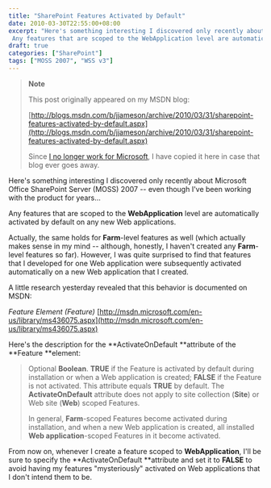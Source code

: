 ```yaml
---
title: "SharePoint Features Activated by Default"
date: 2010-03-30T22:55:00+08:00
excerpt: "Here's something interesting I discovered only recently about Microsoft Office SharePoint Server (MOSS) 2007 -- even though I've been working with the product for years... 
 Any features that are scoped to the WebApplication level are automatically activated..."
draft: true
categories: ["SharePoint"]
tags: ["MOSS 2007", "WSS v3"]
---
```


> **Note**
> 
> This post originally appeared on my MSDN blog:  
>   
> 
> [http://blogs.msdn.com/b/jjameson/archive/2010/03/31/sharepoint-features-activated-by-default.aspx](http://blogs.msdn.com/b/jjameson/archive/2010/03/31/sharepoint-features-activated-by-default.aspx)
> 
> Since [I no longer work for Microsoft](/blog/jjameson/archive/2011/09/02/last-day-with-microsoft.aspx), I have copied it here in case that blog ever goes away.


Here's something interesting I discovered only recently about Microsoft Office SharePoint Server (MOSS) 2007 -- even though I've been working with the product for years...

Any features that are scoped to the **WebApplication** level are automatically activated by default on any new Web applications.

Actually, the same holds for **Farm**-level features as well (which actually makes sense in my mind -- although, honestly, I haven't created any **Farm**-level features so far). However, I was quite surprised to find that features that I developed for one Web application were subsequently activated automatically on a new Web application that I created.

A little research yesterday revealed that this behavior is documented on MSDN:

<cite>Feature Element (Feature)</cite>
[http://msdn.microsoft.com/en-us/library/ms436075.aspx](http://msdn.microsoft.com/en-us/library/ms436075.aspx)


Here's the description for the **ActivateOnDefault **attribute of the **Feature **element:


> Optional **Boolean**. **TRUE** if the Feature is activated by default during installation or when a Web application is created; **FALSE** if the Feature is not activated. This attribute equals **TRUE** by default. The **ActivateOnDefault** attribute does not apply to site collection (**Site**) or Web site (**Web**) scoped Features.
> 
> In general, **Farm**-scoped Features become activated during installation, and when a new Web application is created, all installed **Web application**-scoped Features in it become activated.


From now on, whenever I create a feature scoped to **WebApplication**, I'll be sure to specify the **ActivateOnDefault **attribute and set it to **FALSE** to avoid having my features "mysteriously" activated on Web applications that I don't intend them to be.

